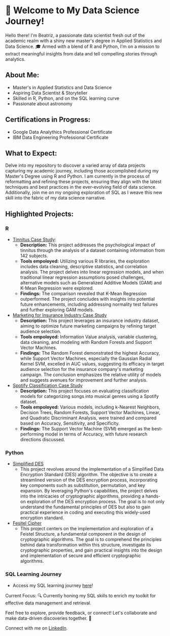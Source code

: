 # 🚀 Welcome to My Data Science Journey!

Hello there! I'm Beatriz, a passionate data scientist fresh out of the academic realm with a shiny new master's degree in Applied Statistics and Data Science. 🎓 Armed with a blend of R and Python, I'm on a mission to extract meaningful insights from data and tell compelling stories through analytics.

## About Me:
- Master's in Applied Statistics and Data Science
- Aspiring Data Scientist & Storyteller
- Skilled in R, Python, and on the SQL learning curve
- Passionate about astronomy

## Certifications in Progress:
- Google Data Analythics Professional Certificate
- IBM Data Engineering Professional Certificate

## What to Expect:
Delve into my repository to discover a varied array of data projects capturing my academic journey, including those accomplished during my Master's Degree using R and Python. I am currently in the process of reformatting and refining these projects, ensuring they align with the latest techniques and best practices in the ever-evolving field of data science. Additionally, join me on my ongoing exploration of SQL as I weave this new skill into the fabric of my data science narrative.

## Highlighted Projects:

### R

- [Tinnitus Case Study](https://github.com/betyvelavi/data-portfolio/blob/edits/Tinnitus%20Case%20Study.pdf):
  - **Description:** This project addresses the psychological impact of tinnitus through the analysis of a dataset containing information from 142 subjects. 
  - **Tools empoloyed:** Utilizing various R libraries, the exploration includes data cleaning, descriptive statistics, and correlation analysis. The project delves into linear regression models, and when traditional linear regression assumptions posed challenges, alternative models such as Generalized Additive Models (GAM) and K-Mean Regression were explored.
  - **Findings:** The comparison revealed that K-Mean Regression outperformed. The project concludes with insights into potential future enhancements, including addressing normality test failures and further exploring GAM models.
- [Marketing for Insurance Industry Case Study](https://github.com/betyvelavi/data-portfolio/tree/a3a1d5a52f6a23e6706cfd8bf79a6c2a80e3aa7e/Marketing%20for%20Insurance%20Case%20Study)
  - **Description:** This project leverages an insurance industry dataset, aiming to optimize future marketing campaigns by refining target audience selection.
  - **Tools empoloyed:** Information Value analysis, variable clustering, data cleaning, and modeling with Random Forests and Support Vector Machines.
  - **Findings:** The Random Forest demonstrated the highest Accuracy, while Support Vector Machines, especially the Gaussian Radial Kernel SVM, excelled in AUC values, suggesting its efficacy in target audience selection for the insurance company's marketing campaign. The conclusion emphasizes the relative utility of models and suggests avenues for improvement and further analysis.
- [Spotify Classification Case Study](https://github.com/betyvelavi/data-portfolio/tree/a3a1d5a52f6a23e6706cfd8bf79a6c2a80e3aa7e/Spotify%20Classification%20Study)
  - **Description:** This project focuses on evaluating classification models for categorizing songs into musical genres using a Spotify dataset.
  - **Tools empoloyed:**  Various models, including k-Nearest Neighbors, Decision Trees, Random Forests, Support Vector Machines, Linear, and Quadratic Discriminant Analysis, were trained and compared based on Accuracy, Sensitivity, and Specificity. 
  - **Findings:** The Support Vector Machine (SVM) emerged as the best-performing model in terms of Accuracy, with future research directions discussed.
 
### Python
- [Simplified DES](https://github.com/betyvelavi/data-portfolio/blob/a3a1d5a52f6a23e6706cfd8bf79a6c2a80e3aa7e/Simplified%20DES.ipynb)
  - This project revolves around the implementation of a Simplified Data Encryption Standard (DES) algorithm. The objective is to create a streamlined version of the DES encryption process, incorporating key components such as substitution, permutation, and key expansion. By leveraging Python's capabilities, the project delves into the intricacies of cryptographic algorithms, providing a hands-on exploration of the DES encryption process. The goal is to not only understand the fundamental principles of DES but also to gain practical experience in coding and executing this widely-used encryption standard.
- [Fesitel Cipher](https://github.com/betyvelavi/data-portfolio/blob/4a5cedaf59bfc446d697d5d238b9bd7a686f8a94/Feistel%20Cipher.ipynb)
  - This project centers on the implementation and exploration of a Feistel Structure, a fundamental component in the design of cryptographic algorithms. The goal is to comprehend the principles behind data transformation within this structure, investigate its cryptographic properties, and gain practical insights into the design and implementation of secure and efficient cryptographic algorithms.
  
### SQL Learning Journey 
  - Access my SQL learning journey [here](https://github.com/betyvelavi/data-portfolio/tree/a3a1d5a52f6a23e6706cfd8bf79a6c2a80e3aa7e/SQL%20Self%20Learning)!

Current Focus:
🔍 Currently honing my SQL skills to enrich my toolkit for effective data management and retrieval.

Feel free to explore, provide feedback, or connect! Let's collaborate and make data-driven discoveries together. 🚀

Connect with me on [LinkedIn](https://www.linkedin.com/in/beatrizgvela/).
